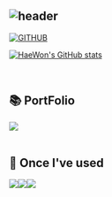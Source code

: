 <div align="left">
  
![header](https://capsule-render.vercel.app/api?type=wave&color=aacceb&text=HaeWon%20GitHub🌊&fontSize=70&fontAlignY=50&fontAlign=50&height=200)
---
  
[![GITHUB](https://hits.seeyoufarm.com/api/count/incr/badge.svg?url=https%3A%2F%2Fgithub.com%2Fjiholee0&count_bg=%23F29494&title_bg=%232F2E2E&icon=github.svg&icon_color=%23FFFFFF&title=GITHUB&edge_flat=false)](https://github.com/hwon820)

[![HaeWon's GitHub stats](https://github-readme-stats.vercel.app/api?username=hwon820&include_all_commits=true&theme=nord&hide_border=true&count_private=true)](https://github.com/hwon820/github-readme-stats)
 
<br>

## 📚 PortFolio
<div style="display:flex; flex-direction:row;">
    <a href="https://www.notion.so/88c37ca8e1d94f09a9a68c9672be6926?pvs=4">
        <img src="https://img.shields.io/badge/Notion-9999FF?style=for-the-badge&logo=Notion&logoColor=white"> 
    </a>
</div><br>    
    
## 🔨 Once I've used
<div style="display:flex; flex-direction:row;">
    <img src="https://img.shields.io/badge/Python-3776AB?style=for-the-badge&logo=python&logoColor=white"> 
    <img src="https://img.shields.io/badge/R-276DC3?style=for-the-badge&logo=r&logoColor=white">
    <br>
    <img src="https://img.shields.io/badge/Dart-0175C2?style=for-the-badge&logo=dart&logoColor=white"> 
    <br>
</div><br>
</div>
